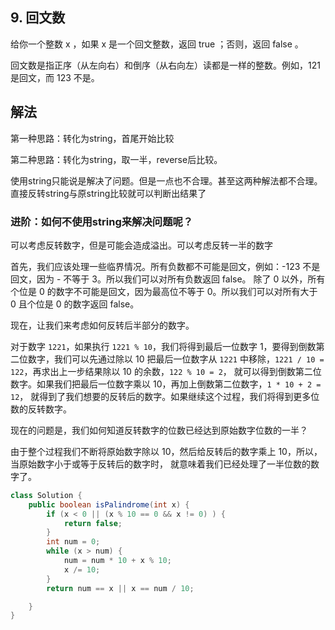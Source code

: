 ## 9. 回文数
给你一个整数 x ，如果 x 是一个回文整数，返回 true ；否则，返回 false 。

回文数是指正序（从左向右）和倒序（从右向左）读都是一样的整数。例如，121 是回文，而 123 不是。

## 解法
第一种思路：转化为string，首尾开始比较

第二种思路：转化为string，取一半，reverse后比较。

使用string只能说是解决了问题。但是一点也不合理。甚至这两种解法都不合理。直接反转string与原string比较就可以判断出结果了

### 进阶：如何不使用string来解决问题呢？ 

可以考虑反转数字，但是可能会造成溢出。可以考虑反转一半的数字

首先，我们应该处理一些临界情况。所有负数都不可能是回文，例如：-123 不是回文，因为 - 不等于 3。所以我们可以对所有负数返回 false。
除了 0 以外，所有个位是 0 的数字不可能是回文，因为最高位不等于 0。所以我们可以对所有大于 0 且个位是 0 的数字返回 false。

现在，让我们来考虑如何反转后半部分的数字。

对于数字 `1221`，如果执行 `1221 % 10`，我们将得到最后一位数字 1，要得到倒数第二位数字，我们可以先通过除以 
10 把最后一位数字从 `1221` 中移除，`1221 / 10 = 122`，再求出上一步结果除以 10 的余数，`122 % 10 = 2`，
就可以得到倒数第二位数字。如果我们把最后一位数字乘以 10，再加上倒数第二位数字，`1 * 10 + 2 = 12`，
就得到了我们想要的反转后的数字。如果继续这个过程，我们将得到更多位数的反转数字。

现在的问题是，我们如何知道反转数字的位数已经达到原始数字位数的一半？

由于整个过程我们不断将原始数字除以 10，然后给反转后的数字乘上 10，所以，当原始数字小于或等于反转后的数字时，
就意味着我们已经处理了一半位数的数字了。


```java
class Solution {
    public boolean isPalindrome(int x) {
        if (x < 0 || (x % 10 == 0 && x != 0) ) {
            return false;
        }
        int num = 0;
        while (x > num) {
            num = num * 10 + x % 10;
            x /= 10;
        }
        return num == x || x == num / 10;

    }
}
```


















